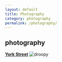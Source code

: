 ```yaml
---
layout: default
title: Photography 
category: photography
permalink: /photography/
---
```


## photography

[**York Street**](/photography/yorkstreet)
![droopy](/assets/galleries/yorkstreet/droopy.jpg)
